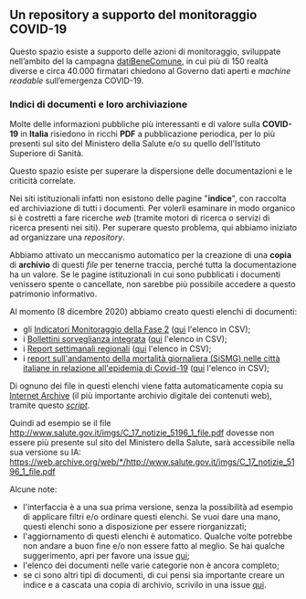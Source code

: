 ## Un repository a supporto del monitoraggio COVID-19

Questo spazio esiste a supporto delle azioni di monitoraggio, sviluppate nell’ambito del la campagna [datiBeneComune](https://datibenecomune.it/), in cui più di 150 realtà diverse e circa 40.000 firmatari chiedono al Governo dati aperti e *machine readable* sull’emergenza COVID-19.

### Indici di documenti e loro archiviazione

Molte delle informazioni pubbliche più interessanti e di valore sulla **COVID-19** in **Italia** risiedono in ricchi **PDF** a pubblicazione periodica, per lo più presenti sul sito del Ministero della Salute e/o su quello dell'Istituto Superiore di Sanità.

Questo spazio esiste per superare la dispersione delle documentazioni e le criticità correlate.

Nei siti istituzionali infatti non esistono delle pagine "**indice**", con raccolta ed archiviazione di tutti i documenti. Per volerli esaminare in modo organico si è costretti a fare ricerche *web* (tramite motori di ricerca o servizi di ricerca presenti nei siti). Per superare questo problema, qui abbiamo iniziato ad organizzare una *repository*.

Abbiamo attivato un meccanismo automatico per la creazione di una **copia** di **archivio** di questi *file* per tenerne traccia, perché tutta la documentazione ha un valore. Se le pagine istituzionali in cui sono pubblicati i documenti venissero spente o cancellate, non sarebbe più possibile accedere a questo patrimonio informativo.

Al momento (8 dicembre 2020) abbiamo creato questi elenchi di documenti:

- gli [Indicatori Monitoraggio della Fase 2](https://ondata.github.io/datiBeneComuneMonitoraggio/catalogo/indicatori/output/indicatori) ([qui](https://ondata.github.io/datiBeneComuneMonitoraggio/catalogo/indicatori/output/indicatori.csv) l'elenco in CSV);
- i [Bollettini sorveglianza integrata](https://ondata.github.io/datiBeneComuneMonitoraggio/catalogo/sorveglianzaIntegrata/output/sorveglianzaIntegrata) ([qui](https://ondata.github.io/datiBeneComuneMonitoraggio/catalogo/sorveglianzaIntegrata/output/sorveglianzaIntegrata.csv) l'elenco in CSV);
- i [Report settimanali regionali](https://ondata.github.io/datiBeneComuneMonitoraggio/catalogo/monitoraggioSettimanale/output/monitoraggioSettimanale) ([qui](https://ondata.github.io/datiBeneComuneMonitoraggio/catalogo/monitoraggioSettimanale/output/monitoraggioSettimanale.csv) l'elenco in CSV);
- i [report sull'andamento della mortalità giornaliera (SiSMG) nelle città italiane in relazione all'epidemia di Covid-19](https://ondata.github.io/datiBeneComuneMonitoraggio/catalogo/SiSMG/output/SiSMG) ([qui](https://ondata.github.io/datiBeneComuneMonitoraggio/catalogo/SiSMG/output/SiSMG.csv) l'elenco in CSV);

Di ognuno dei file in questi elenchi viene fatta automaticamente copia su [Internet Archive](https://archive.org/) (il più importante archivio digitale dei contenuti web), tramite questo [*script*](https://github.com/ondata/datiBeneComuneMonitoraggio/blob/main/script/webarchive.sh).

Quindi ad esempio se il file <http://www.salute.gov.it/imgs/C_17_notizie_5196_1_file.pdf> dovesse non essere più presente sul sito del Ministero della Salute, sarà accessibile nella sua versione su IA:<br>
<https://web.archive.org/web/*/http://www.salute.gov.it/imgs/C_17_notizie_5196_1_file.pdf>

Alcune note:

- l'interfaccia è a una sua prima versione, senza la possibilità ad esempio di applicare filtri e/o ordinare questi elenchi. Se vuoi dare una mano, questi elenchi sono a disposizione per essere riorganizzati;
- l'aggiornamento di questi elenchi è automatico. Qualche volte potrebbe non andare a buon fine e/o non essere fatto al meglio. Se hai qualche suggerimento, apri per favore una issue [qui](https://github.com/ondata/datiBeneComuneMonitoraggio/issues/new);
- l'elenco dei documenti nelle varie categorie non è ancora completo;
- se ci sono altri tipi di documenti, di cui pensi sia importante creare un indice e a cascata una copia di archivio, scrivilo in una issue [qui](https://github.com/ondata/datiBeneComuneMonitoraggio/issues/new).
